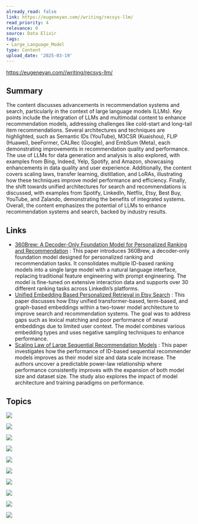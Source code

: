 ```yaml
---
already_read: false
link: https://eugeneyan.com//writing/recsys-llm/
read_priority: 4
relevance: 0
source: Data Elixir
tags:
- Large_Language_Model
type: Content
upload_date: '2025-03-19'
---
```


https://eugeneyan.com//writing/recsys-llm/
## Summary

The content discusses advancements in recommendation systems and search, particularly in the context of large language models (LLMs). Key points include the integration of LLMs and multimodal content to enhance recommendation models, addressing challenges like cold-start and long-tail item recommendations. Several architectures and techniques are highlighted, such as Semantic IDs (YouTube), M3CSR (Kuaishou), FLIP (Huawei), beeFormer, CALRec (Google), and EmbSum (Meta), each demonstrating improvements in recommendation quality and performance. The use of LLMs for data generation and analysis is also explored, with examples from Bing, Indeed, Yelp, Spotify, and Amazon, showcasing enhancements in data quality and user experience. Additionally, the content covers scaling laws, transfer learning, distillation, and LoRAs, illustrating how these techniques improve model performance and efficiency. Finally, the shift towards unified architectures for search and recommendations is discussed, with examples from Spotify, LinkedIn, Netflix, Etsy, Best Buy, YouTube, and Zalando, demonstrating the benefits of integrated systems. Overall, the content emphasizes the potential of LLMs to enhance recommendation systems and search, backed by industry results.
## Links

- [360Brew: A Decoder-Only Foundation Model for Personalized Ranking and Recommendation](https://arxiv.org/abs/2501.16450) : This paper introduces 360Brew, a decoder-only foundation model designed for personalized ranking and recommendation tasks. It consolidates multiple ID-based ranking models into a single large model with a natural language interface, replacing traditional feature engineering with prompt engineering. The model is fine-tuned on extensive interaction data and supports over 30 different ranking tasks across LinkedIn’s platforms.
- [Unified Embedding Based Personalized Retrieval in Etsy Search](https://arxiv.org/abs/2306.04833) : This paper discusses how Etsy unified transformer-based, term-based, and graph-based embeddings within a two-tower model architecture to improve search and recommendation systems. The goal was to address gaps such as lexical matching and poor performance of neural embeddings due to limited user context. The model combines various embedding types and uses negative sampling techniques to enhance performance.
- [Scaling Law of Large Sequential Recommendation Models](https://arxiv.org/abs/2311.11351) : This paper investigates how the performance of ID-based sequential recommender models improves as their model size and data scale increase. The authors uncover a predictable power-law relationship where performance consistently improves with the expansion of both model size and dataset size. The study also explores the impact of model architecture and training paradigms on performance.

## Topics

![](topics/Concept/Semantic%20IDs)

![](topics/Concept/Multimodal%20Content%20Embeddings)

![](topics/Concept/FLIP%20Fine%20Grained%20Alignment%20between%20ID%20Based%20Models%20and%20Pretrained%20Language%20Models)

![](topics/Concept/beeFormer)

![](topics/Concept/CALRec%20Contrastive%20Alignment%20of%20Generative%20LLMs%20for%20Sequential%20Recommendation)

![](topics/Concept/EmbSum%20Embedding%20Summarization)

![](topics/Concept/Scaling%20Laws%20in%20Recommendation%20Systems)

![](topics/Concept/PrepRec%20Pretrained%20Recommendation)

![](topics/Concept/E%20CDCTR%20Efficient%20Cross%20Domain%20Click%20Through%20Rate%20Prediction)

![](topics/Concept/Knowledge%20Distillation)